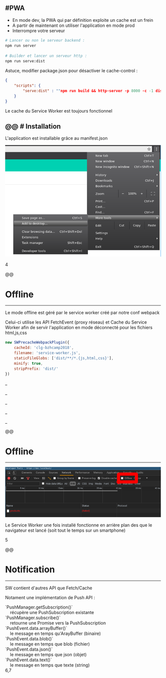 #PWA
---

* En mode dev, la PWA qui par définition exploite un cache est un frein
* A partir de maintenant on utiliser l'application en mode prod
* Interrompre votre serveur

```bash
# Lancer ou non le serveur backend : 
npm run server

# Builder et lancer un serveur http : 
npm run serve:dist
```

Astuce, modifier package.json pour désactiver le cache-control : 
```JSON
{
	"scripts": {
		"serve:dist" : ""npm run build && http-server -p 8000 -c -1 dist","
	}
}
```
Le cache du Service Worker est toujours fonctionnel

@@
# Installation
---
L'application est installable grâce au manifest.json

![installation](img/installation.png)

<div class="tp">4</div>

@@
# Offline
---

Le mode offline est géré par le service worker créé par notre conf webpack

Celui-ci utilise les API FetchEvent (proxy réseau) et Cache du Service Worker afin de servir l'application en mode déconnecté pour les fichiers html,js,css

```JavaScript
new SWPrecacheWebpackPlugin({
	cacheId: 'clg-bzhcamp2018',
	filename: 'service-worker.js',
	staticFileGlobs: ['dist/**/*.{js,html,css}'],
	minify: true,
	stripPrefix: 'dist/'
})
```

_ <!-- .element: class="fragment" data-code-focus="1,7" style="color:white;" -->

_<!-- .element: class="fragment" data-code-focus="3" style="color:white;""  -->

_<!-- .element: class="fragment" data-code-focus="4" style="color:white;" -->

_ <!-- .element: class="fragment" data-code-focus="2" style="color:white;" -->

_ <!-- .element: class="fragment" data-code-focus="1-7" style="color:white;" -->

@@
# Offline
---

![offline](img/offline.png)

Le Service Worker une fois installé fonctionne en arrière plan des que le navigateur est lancé (soit tout le temps sur un smartphone)

<div class="tp">5</div>

@@
# Notification
---

SW contient d'autres API que Fetch/Cache

Notament une implémentation de Push API : 

<div>
`PushManager.getSubscription()`<br/>&nbsp;&nbsp;&nbsp;&nbsp;récupère une PushSubscription existante<br/>
`PushManager.subscribe()`<br/>&nbsp;&nbsp;&nbsp;&nbsp;retourne une Promise vers la PushSubscription<br/>
`PushEvent.data.arrayBuffer()`<br/>&nbsp;&nbsp;&nbsp;&nbsp;le message en temps qu'ArayBuffer (binaire)<br/>
`PushEvent.data.blob()`<br/>&nbsp;&nbsp;&nbsp;&nbsp;le message en temps que blob (fichier)<br/>
`PushEvent.data.json()`<br/>&nbsp;&nbsp;&nbsp;&nbsp;le message en temps que json (objet)<br/>
`PushEvent.data.text()`<br/>&nbsp;&nbsp;&nbsp;&nbsp;le message en temps que texte (string)<br/>
</div>
<div class="tp">6,7</div>